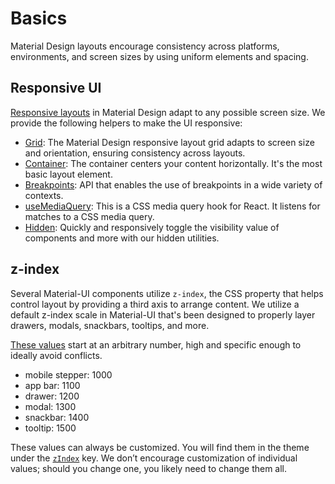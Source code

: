 # Basics

<p class="description">Material Design layouts encourage consistency across platforms, environments, and screen sizes by using uniform elements and spacing.</p>

## Responsive UI

[Responsive layouts](https://material.io/design/layout/responsive-layout-grid.html) in Material Design adapt to any possible screen size.
We provide the following helpers to make the UI responsive:

- [Grid](/layout/grid/): The Material Design responsive layout grid adapts to screen size and orientation, ensuring consistency across layouts.
- [Container](/layout/container/): The container centers your content horizontally. It's the most basic layout element.
- [Breakpoints](/layout/breakpoints/): API that enables the use of breakpoints in a wide variety of contexts.
- [useMediaQuery](/layout/use-media-query/): This is a CSS media query hook for React. It listens for matches to a CSS media query.
- [Hidden](/layout/hidden/):
Quickly and responsively toggle the visibility value of components and more with our hidden utilities.

## z-index

Several Material-UI components utilize `z-index`, the CSS property that helps control layout by providing a third axis to arrange content.
We utilize a default z-index scale in Material-UI that's been designed to properly layer drawers,
modals, snackbars, tooltips, and more.

[These values](https://github.com/mui-org/material-ui/blob/next/packages/material-ui/src/styles/zIndex.js) start at an arbitrary number, high and specific enough to ideally avoid conflicts.

- mobile stepper: 1000
- app bar: 1100
- drawer: 1200
- modal: 1300
- snackbar: 1400
- tooltip: 1500

These values can always be customized.
You will find them in the theme under the [`zIndex`](/customization/default-theme/?expend-path=$.zIndex) key.
We don’t encourage customization of individual values; should you change one, you likely need to change them all.

